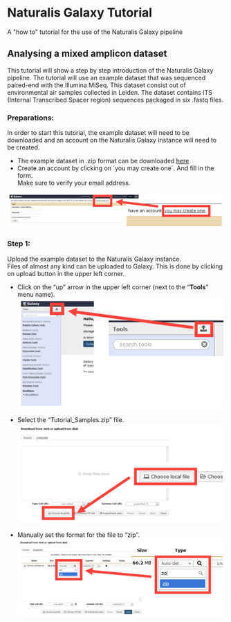 # Naturalis Galaxy Tutorial
A "how to" tutorial for the use of the Naturalis Galaxy pipeline

## Analysing a mixed amplicon dataset
This tutorial will show a step by step introduction of the Naturalis Galaxy pipeline. The tutorial will use an example dataset that was sequenced paired-end with the Illumina MiSeq. This dataset consist out of environmental air samples collected in Leiden. The dataset contains ITS (Internal Transcribed Spacer region) sequences packaged in six .fastq files.

### Preparations:
In order to start this tutorial, the example dataset will need to be downloaded and an account on the Naturalis Galaxy instance will need to be created.
* The example dataset in .zip format can be downloaded [here](https://drive.google.com/open?id=1NrdTEC7X2QFrMDJX640B3N5NRp5kRs_R)
* Create an account by clicking on ´you may create one´. And fill in the form.  
  Make sure to verify your email address.

![Link to account creation form](https://github.com/JasperBoom/naturalis-galaxy-tutorial/blob/master/src/CreateAccountFull.PNG)

### Step 1:
Upload the example dataset to the Naturalis Galaxy instance.  
Files of almost any kind can be uploaded to Galaxy. This is done by clicking on upload button in the upper left corner.
* Click on the “up” arrow in the upper left corner (next to the “**Tools**” menu name).
![Upload file button](https://github.com/JasperBoom/naturalis-galaxy-tutorial/blob/master/src/UploadFileFull.PNG)

* Select the “Tutorial_Samples.zip” file.
![Button for file choosing](https://github.com/JasperBoom/naturalis-galaxy-tutorial/blob/master/src/ChooseFileFull.PNG)

* Manually set the format for the file to “zip”.
![Search field for file format](https://github.com/JasperBoom/naturalis-galaxy-tutorial/blob/master/src/ManualFileFull.PNG)
